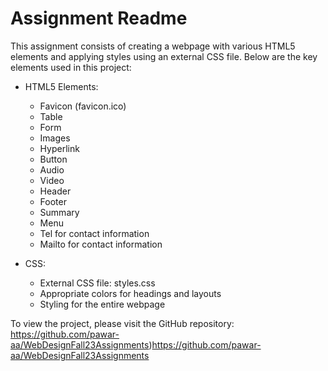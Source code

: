 # Assignment Readme

This assignment consists of creating a webpage with various HTML5 elements and applying styles using an external CSS file. Below are the key elements used in this project:

- HTML5 Elements:
  - Favicon (favicon.ico)
  - Table
  - Form
  - Images
  - Hyperlink
  - Button
  - Audio
  - Video
  - Header
  - Footer
  - Summary
  - Menu
  - Tel for contact information
  - Mailto for contact information

- CSS:
  - External CSS file: styles.css
  - Appropriate colors for headings and layouts
  - Styling for the entire webpage

To view the project, please visit the GitHub repository: https://github.com/pawar-aa/WebDesignFall23Assignments)https://github.com/pawar-aa/WebDesignFall23Assignments
